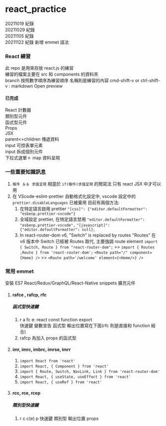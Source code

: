 # react_practice

20211019 紀錄  
20211029 紀錄  
20211105 紀錄  
20211122 紀錄 新增 emmet 語法

### React 練習

此 repo 是用來存放 react.js 的練習  
練習的檔案主要在 src 和 components 的資料夾  
branch 按照數字順序為練習順序 名稱則是練習的內容
cmd-shift-v or ctrl-shift-v : markdown Open preview

#### 已完成

React 計數器  
類別型元件  
函式型元件  
Props  
JSX  
parent<>children 傳遞資料  
input 可控表單元素  
input 拆成個別元件  
下拉式選單＋ map 資料呈現

### 一些重要知識訊息

1. `條件 ＆＆ 求值呈現` 相當於 `if(條件)求值呈現` 的簡寫法 只有 react JSX 中才可以用
2. 在 VScode-eslint-prettier 自動格式化設定中, vscode 設定中的 `prettier.disableLanguages` 已被棄用 目前有兩個方法:
   1. 在特定語言啟用 prettier `"[css]": {"editor.defaultFormatter": "esbenp.prettier-vscode"}`
   2. 全域設定 prettier, 在特定語言禁用 `"editor.defaultFormatter": "esbenp.prettier-vscode",` `"[javascript]": {"editor.defaultFormatter": null},`
   3. In react-router-dom v6, "Switch" is replaced by routes "Routes"
      在 v6 版本中 Switch 已經被 Routes 取代, 主要強調 route element
      `import { Switch, Route } from "react-router-dom";` >> `import { Routes ,Route } from 'react-router-dom';`
      `<Route path="/" component={Home} />` >> `<Route path='/welcome' element={<Home/>} />`

### 常用 emmet

安裝 ES7 React/Redux/GraphQL/React-Native snippets 擴充元件

1. #### rafce , rafcp, rfc

   ##### 函式型快速鍵

   1. r a fc e: react const function export  
      快速鍵 變數宣告 函式型 輸出位置寫在下面(rfc 則是直接和 function 結合)
   2. rafcp 為加入 props 的函式型

2. #### imr, imrc, imbrc, imrse, imrr
   1. `import React from 'react'`
   2. `import React, { Component } from 'react'`
   3. `import { Route, Switch, NavLink, Link } from 'react-router-dom'`
   4. `import React, { useState, useEffect } from 'react'`
   5. `import React, { useRef } from 'react'`
3. #### rcc, rce, rcep
   ##### 類別型快速鍵
   1. r c c(e) p
      快速鍵 類別型 輸出位置 props
